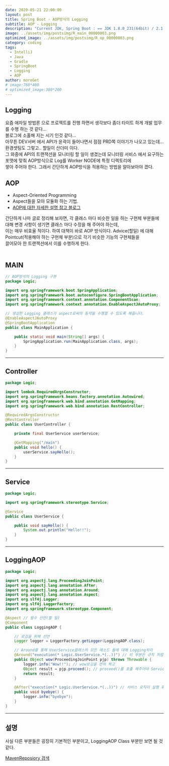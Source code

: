 ```yaml
---
date: 2020-05-21 22:00:00
layout: post
title: Spring Boot - AOP방식의 Logging
subtitle: AOP - Logging
description: "Current JDK, Spring Boot : == JDK 1.8.0_231(64bit) / 2.1.4"
image: ../assets/img/postsimg/R_main_00000003.png
optimized_image: ../assets/img/postsimg/R_op_00000003.png
category: coding
tags:
  - IntelliJ
  - Java
  - Gradle
  - SpringBoot
  - Logging
  - AOP
author: moreGet
# image:760*400
# optimized_image:380*200
---
```


## Logging

요즘 애자일 방법론 으로 프로젝트를 진행 하면서 생각보다 좀더 타이트 하게 개발 업무를 수행 하는 것 같다...<br>
블로그에 소홀해 지는 시기 인것 같다...<br>
아무튼 DEV서버 에서 API가 윤곽이 들어나면서 점점 PRD쪽 이야기가 나오고 있는데... 환경셋팅도 그렇고.. 할일이 산더미 이다.<br>
그 와중에 API의 트랜잭션을 모니터링 할 일이 생겼는데 모니터링 서비스 에서 요구하는 포맷에 맞춰 AOP방식으로 Log를 Worker NODE에 특정 디렉토리에<br>
쌓아 주어야 한다. 그래서 간단하게 AOP방식을 적용하는 방법을 알아보아야 겠다.<br>

## AOP

- Aspect-Oriented Programming
- Aspect들을 모아 모듈화 하는 기법.
- <a href = "https://velog.io/@max9106/Spring-AOP%EB%9E%80-93k5zjsm95">AOP에 대한 자세한 설명 참고 블로그</a>

간단하게 나마 글로 정리해 보자면, 각 클래스 마다 비슷한 일을 하는 구현체 부분들에 대해 변경 사항이 생기면 클래스 마다 수정을 해 주어야 하는데,<br>
이는 매우 비효율 적이다. 하여 대책이 바로 AOP 방식이다. Advice(할일) 에 대해 Pointcut(적용해야 하는 구현체 부분)으로 각기 비슷한 기능의 구현체들을<br>
끌어모아 한 트랜잭션에서 이를 수행하게 한다.<br>
<br>

## MAIN

```java
// AOP방식의 Logging 구현
package Logic;

import org.springframework.boot.SpringApplication;
import org.springframework.boot.autoconfigure.SpringBootApplication;
import org.springframework.context.annotation.ComponentScan;
import org.springframework.context.annotation.EnableAspectJAutoProxy;

// 생성한 Logging 클래스가 aspect로써의 동작을 수행할 수 있도록 해줍니다.
@EnableAspectJAutoProxy
@SpringBootApplication
public class MainApplication {

    public static void main(String[] args) {
        SpringApplication.run(MainApplication.class, args);
    }
}
```

--- 

## Controller

```java
package Logic;

import lombok.RequiredArgsConstructor;
import org.springframework.beans.factory.annotation.Autowired;
import org.springframework.web.bind.annotation.GetMapping;
import org.springframework.web.bind.annotation.RestController;

@RequiredArgsConstructor
@RestController
public class UserController {

    private final UserService userService;

    @GetMapping("/main")
    public void hello() {
        userService.sayHello();
    }
}
```

---

## Service

```java
package Logic;

import org.springframework.stereotype.Service;

@Service
public class UserService {

    public void sayHello() {
        System.out.println("Hello!!");
    }
}
```

---

## LoggingAOP

```java
package Logic;

import org.aspectj.lang.ProceedingJoinPoint;
import org.aspectj.lang.annotation.After;
import org.aspectj.lang.annotation.Around;
import org.aspectj.lang.annotation.Aspect;
import org.slf4j.Logger;
import org.slf4j.LoggerFactory;
import org.springframework.stereotype.Component;

@Aspect // 필수 선언(할 일)
@Component
public class LoggingAOP {

    // 로깅을 위해 선언
    Logger logger = LoggerFactory.getLogger(LoggingAOP.class);

    // Around를 통해 UserService클래스의 모든 메소드 들에 대해 Logging처리
    @Around("execution(* Logic.UserService.*(..))") // 이 부분은 규칙 처럼 외워야 할 것 같다.
    public Object wow(ProceedingJoinPoint pjp) throws Throwable {
        logger.info("Wow!!"); // wow로깅을 먼저 찍고
        Object result = pjp.proceed(); // proceed()를 호출 해주어야 Service로직을 수행한다(Hello 메세지 콘솔 출력)
        return result;
    }

    @After("execution(* Logic.UserService.*(..))") // 서비스 로직이 실행 후에 byebye를 콘솔에 찍는다.
    public void byebye() {
        logger.info("byebye");
    }
}
```

---

## 설명

사실 다른 부분들은 굉장히 기본적인 부분이고, LoggingAOP Class 부분만 보면 될 것 같다.<br>

<a href="https://mvnrepository.com/artifact/org.springframework">MavenReposiory 검색</a>